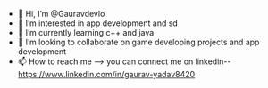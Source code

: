 - 👋 Hi, I’m @Gauravdevlo
- 👀 I’m interested in app development and sd
- 🌱 I’m currently learning c++ and java 
- 💞️ I’m looking to collaborate on game developing projects and app development 
- 📫 How to reach me --> you can connect me on linkedin-- https://www.linkedin.com/in/gaurav-yadav8420

<!---
Gauravdevlo/Gauravdevlo is a ✨ special ✨ repository because its `README.md` (this file) appears on your GitHub profile.
You can click the Preview link to take a look at your changes.
--->
